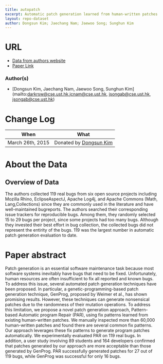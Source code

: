 ```yaml
---
title: autopatch
excerpt: Automatic patch generation learned from human-written patches
layout: repo-dataset
author: Dongsun Kim; Jaechang Nam; Jaewoo Song; Sunghun Kim
---
```


# URL
  * [Data from authors website](https://sites.google.com/site/autofixhkust/)
  * [Paper Link](http://dl.acm.org/citation.cfm?id=2486893)

### Author(s)

+ [Dongsun Kim, Jaechang Nam, Jaewoo Song, Sunghun Kim](mailto:darkrsw@cse.ust.hk,jcnam@cse.ust.hk, jsongab@cse.ust.hk, jsongab@cse.ust.hk)

# Change Log

When | What
---- | ----
March 26th, 2015 | Donated by [Dongsun Kim]()

# About the Data

## Overview of Data

The authors collected 119 real bugs from six open source projects including Mozilla Rhino, EclipseAspectJ, Apache Log4j, and Apache Commons (Math, Lang,Collections) since they are commonly used in the literature and have well-maintained bugreports. The authors searched their corresponding issue trackers for reproducible bugs. Among them, they randomly selected 15 to 29 bugs per project, since some projects had too many bugs. Although they invested their best effort in bug collection, the collected bugs did not represent the entirity of the bugs. 119 was the largest number in automatic patch generation evaluation to date.

# Paper abstract

Patch generation is an essential software maintenance task because most software systems inevitably have bugs that need to be fixed. Unfortunately, human resources are often insufficient to fix all reported and known bugs. To address this issue, several automated patch generation techniques have been proposed. In particular, a genetic-programming-based patch generation technique, GenProg, proposed by Weimer et al., has shown promising results. However, these techniques can generate nonsensical patches due to the randomness of their mutation operations. To address this limitation, we propose a novel patch generation approach, Pattern-based Automatic program Repair (PAR), using fix patterns learned from existing human-written patches. We manually inspected more than 60,000 human-written patches and found there are several common fix patterns. Our approach leverages these fix patterns to generate program patches automatically. We experimentally evaluated PAR on 119 real bugs. In addition, a user study involving 89 students and 164 developers confirmed that patches generated by our approach are more acceptable than those generated by GenProg. PAR successfully generated patches for 27 out of 119 bugs, while GenProg was successful for only 16 bugs.